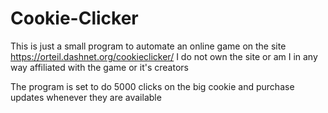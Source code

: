 # Cookie-Clicker

This is just a small program to automate an online game on the site https://orteil.dashnet.org/cookieclicker/
I do not own the site or am I in any way affiliated with the game or it's creators

The program is set to do 5000 clicks on the big cookie and purchase updates whenever they are available

